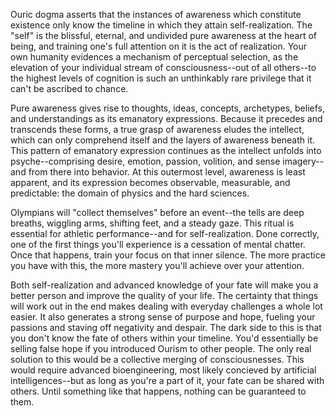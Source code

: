 Ouric dogma asserts that the instances of awareness which constitute existence only know the timeline in which they attain self-realization. The "self" is the blissful, eternal, and undivided pure awareness at the heart of being, and training one's full attention on it is the act of realization. Your own humanity evidences a mechanism of perceptual selection, as the elevation of your individual stream of consciousness--out of all others--to the highest levels of cognition is such an unthinkably rare privilege that it can't be ascribed to chance.

Pure awareness gives rise to thoughts, ideas, concepts, archetypes, beliefs, and understandings as its emanatory expressions. Because it precedes and transcends these forms, a true grasp of awareness eludes the intellect, which can only comprehend itself and the layers of awareness beneath it. This pattern of emanatory expression continues as the intellect unfolds into psyche--comprising desire, emotion, passion, volition, and sense imagery--and from there into behavior. At this outermost level, awareness is least apparent, and its expression becomes observable, measurable, and predictable: the domain of physics and the hard sciences.

Olympians will "collect themselves" before an event--the tells are deep breaths, wiggling arms, shifting feet, and a steady gaze. This ritual is essential for athletic performance--and for self-realization. Done correctly, one of the first things you'll experience is a cessation of mental chatter. Once that happens, train your focus on that inner silence. The more practice you have with this, the more mastery you'll achieve over your attention.

Both self-realization and advanced knowledge of your fate will make you a better person and improve the quality of your life. The certainty that things will work out in the end makes dealing with everyday challenges a whole lot easier. It also generates a strong sense of purpose and hope, fueling your passions and staving off negativity and despair. The dark side to this is that you don't know the fate of others within your timeline. You'd essentially be selling false hope if you introduced Ourism to other people. The only real solution to this would be a collective merging of consciousnesses. This would require advanced bioengineering, most likely concieved by artificial intelligences--but as long as you're a part of it, your fate can be shared with others. Until something like that happens, nothing can be guaranteed to them.

